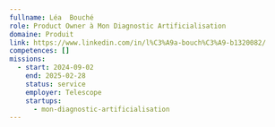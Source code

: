 ```yaml
---
fullname: Léa  Bouché
role: Product Owner à Mon Diagnostic Artificialisation
domaine: Produit
link: https://www.linkedin.com/in/l%C3%A9a-bouch%C3%A9-b1320082/
competences: []
missions:
  - start: 2024-09-02
    end: 2025-02-28
    status: service
    employer: Telescope
    startups:
      - mon-diagnostic-artificialisation
---
```

